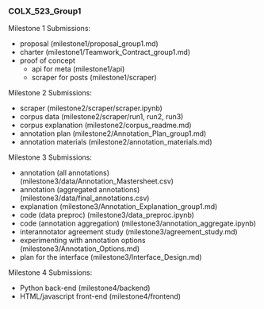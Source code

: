 ### COLX_523_Group1

Milestone 1 Submissions:
- proposal (milestone1/proposal_group1.md)
- charter (milestone1/Teamwork_Contract_group1.md)
- proof of concept
    - api for meta (milestone1/api)
    - scraper for posts (milestone1/scraper)
    
Milestone 2 Submissions:
- scraper (milestone2/scraper/scraper.ipynb)
- corpus data (milestone2/scraper/run1, run2, run3)
- corpus explanation (milestone2/corpus_readme.md)
- annotation plan (milestone2/Annotation_Plan_group1.md)
- annotation materials (milestone2/annotation_materials.md)

Milestone 3 Submissions:
- annotation (all annotations) (milestone3/data/Annotation_Mastersheet.csv)
- annotation (aggregated annotations) (milestone3/data/final_annotations.csv)
- explanation (milestone3/Annotation_Explanation_group1.md)
- code (data preproc) (milestone3/data_preproc.ipynb)
- code (annotation aggregation) (milestone3/annotation_aggregate.ipynb)
- interannotator agreement study (milestone3/agreement_study.md)
- experimenting with annotation options (milestone3/Annotation_Options.md)
- plan for the interface (milestone3/Interface_Design.md)

Milestone 4 Submissions:
- Python back-end (milestone4/backend)
- HTML/javascript front-end (milestone4/frontend)
